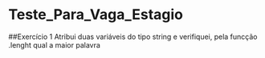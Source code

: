 # Teste_Para_Vaga_Estagio

##Exercício 1
Atribui duas variáveis do tipo string e verifiquei, pela funcção .lenght qual a maior palavra 
